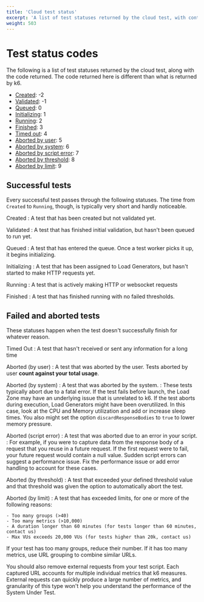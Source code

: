 ```yaml
---
title: 'Cloud test status'
excerpt: 'A list of test statuses returned by the cloud test, with context and descriptions.'
weight: 503
---
```


# Test status codes

The following is a list of test statuses returned by the cloud test, along with the code returned.
The code returned here is different than what is returned by k6.

- [Created](#created): -2
- [Validated](#validated): -1
- [Queued](#queued): 0
- [Initializing](#initializing): 1
- [Running](#running): 2
- [Finished](#finished): 3
- [Timed out](#timed-out): 4
- [Aborted by user](#aborted-by-user): 5
- [Aborted by system](#aborted-by-system): 6
- [Aborted by script error](#aborted-by-script-error): 7
- [Aborted by threshold](#aborted-by-threshold): 8
- [Aborted by limit](#aborted-by-limit): 9


## Successful tests

Every successful test passes through the following statuses.
The time from `Created` to `Running`, though, is typically very short and hardly noticeable.

<span id="created">Created</span>
: A test that has been created but not validated yet.

<span id="validated">Validated</span>
: A test that has finished initial validation, but hasn't been queued to run yet.

<span id="queued">Queued</span>
: A test that has entered the queue. Once a test worker picks it up, it begins initializing.

<span id="initializing">Initializing</span>
: A test that has been assigned to Load Generators, but hasn't started to make HTTP requests yet.

<span id="running">Running</span>
: A test that is actively making HTTP or websocket requests

<span id="finished">Finished</span>
: A test that has finished running with no failed thresholds.


## Failed and aborted tests

These statuses happen when the test doesn't successfully finish for whatever reason.


<span id="timed-out">Timed Out</span>
: A test that hasn't received or sent any information for a long time

<span id="aborted-by-user">Aborted (by user)</span>
: A test that was aborted by the user. Tests aborted by user **count against your total usage**.

<span id="aborted-by-system">Aborted (by system)</span>
: A test that was aborted by the system.
: These tests typically abort due to a fatal error. If the test fails before launch, the Load Zone may have an underlying issue that is unrelated to k6. If the test aborts during execution, Load Generators might have been overutilized. In this case, look at the CPU and Memory utilization and add or increase sleep times. You also might set the option `discardResponseBodies` to `true` to lower memory pressure.

<span id="aborted-by-script-error">Aborted (script error)</span>
: A test that was aborted due to an error in your script.
: For example, if you were to capture data from the response body of a request that you reuse in a future request. If the first request were to fail, your future request would contain a null value. Sudden script errors can suggest a performance issue. Fix the performance issue or add error handling to account for these cases.

<span id="aborted-by-threshold">Aborted (by threshold)</span>
: A test that exceeded your defined threshold value and that threshold was given the option to automatically abort the test.

<span id="aborted-by-limit">Aborted (by limit)</span>
: A test that has exceeded limits, for one or more of the following reasons:

    - Too many groups (>40)
    - Too many metrics (>10,000)
    - A duration longer than 60 minutes (for tests longer than 60 minutes, contact us)
    - Max VUs exceeds 20,000 VUs (for tests higher than 20k, contact us)

If your test has too many groups, reduce their number.
If it has too many metrics, use URL grouping to combine similar URLs.

You should also remove external requests from your test script.
Each captured URL accounts for multiple individual metrics that k6 measures.
External requests can quickly produce a large number of metrics, and granularity of this type won't help you understand the performance of the System Under Test.


